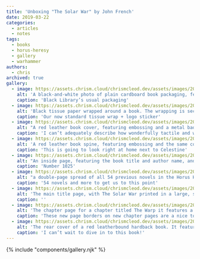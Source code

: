 ```yaml
---
title: 'Unboxing "The Solar War" by John French'
date: 2019-03-22
categories:
  - articles
  - notes
tags:
  - books
  - horus-heresy
  - gallery
  - warhammer
authors:
  - chris
archived: true
gallery:
  - image: https://assets.chrism.cloud/chrismcleod.dev/assets/images/2019/03/IMG_1699.jpeg
    alt: 'A black-and-white photo of plain cardboard book packaging, featuring Black Library branding printed in black'
    caption: 'Black Library’s usual packaging'
  - image: https://assets.chrism.cloud/chrismcleod.dev/assets/images/2019/03/IMG_1700-1650x2200.jpeg
    alt: 'Black tissue paper wrapped around a book. The wrapping is secured with a sticker featuring a stylised compass evocative of a star.'
    caption: 'Our now standard tissue wrap + logo sticker'
  - image: https://assets.chrism.cloud/chrismcleod.dev/assets/images/2019/03/IMG_1702-1-e1558779091606.jpg
    alt: "A red leather book cover, featuring embossing and a metal badge of the same compass/star design as was on the sticker. The title, Solar War, and author name, John French, are picked out in gold lettering"
    caption: 'I can’t adequately describe how wonderfully tactile and weighty this book is'
  - image: https://assets.chrism.cloud/chrismcleod.dev/assets/images/2019/03/IMG_1703.jpeg
    alt: 'A red leather book spine, featuring embossing and the same compass/star design as the cover, but in gold. The title, Solar War, and author name, John French, are also picked out in gold lettering, and positioned above the compass'
    caption: 'This is going to look right at home next to Celestine'
  - image: https://assets.chrism.cloud/chrismcleod.dev/assets/images/2019/03/IMG_1704.jpg
    alt: "An inside page, featuring the book title and author name, and numbers to indicate this is book 1025 out of the 2500 of this edition that were printed. Across the page is the author's signature."
    caption: 'Number 1025'
  - image: https://assets.chrism.cloud/chrismcleod.dev/assets/images/2019/03/IMG_1706.jpeg
    alt: "a double-page spread of all 54 previous novels in the Horus Heresy series, along with a list of 19 other books in the series"
    caption: '54 novels and more to get us to this point'
  - image: https://assets.chrism.cloud/chrismcleod.dev/assets/images/2019/03/IMG_1707.jpeg
    alt: 'The main title page, with The Solar War printed in a large, serif, font'
    caption: ''
  - image: https://assets.chrism.cloud/chrismcleod.dev/assets/images/2019/03/IMG_1709.jpeg
    alt: 'The chapter page for a chapter titled The Warp it features a stylised border of gothic and mechanical elements printed in greyscale and bold red'
    caption: 'These new page borders on new chapter pages are a nice touch'
  - image: https://assets.chrism.cloud/chrismcleod.dev/assets/images/2019/03/IMG_1710-1650x2200.jpeg
    alt: 'The rear cover of a red leatherbound hardback book. It features embossing and text picked out in gold'
    caption: 'I can’t wait to dive in to this book!'
---
```


{% include "components/gallery.njk" %}
